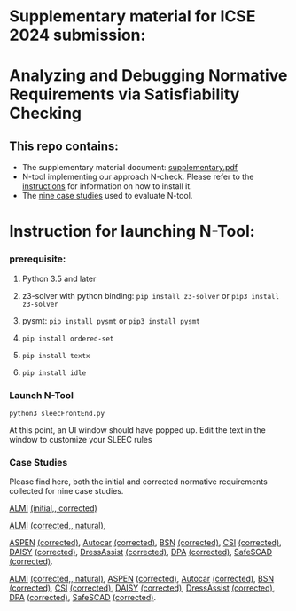 

# Supplementary material for ICSE 2024 submission: 
# Analyzing and Debugging Normative Requirements via Satisfiability Checking

## This repo contains:
- The supplementary material document: [supplementary.pdf](https://anonymous.4open.science/r/N-check-7218/supplementary.pdf)
- N-tool implementing our approach N-check. Please refer to the [instructions](#instruction-for-launching-n-tool)  for information on how to install it.
- The [nine case studies](#case-studies) used to evaluate N-tool.

# Instruction for launching N-Tool:
### prerequisite:
1. Python 3.5 and later


3. z3-solver with python binding:
    `pip install z3-solver` or 
    `pip3 install z3-solver`
    
4. pysmt:
    `pip install pysmt` or 
    `pip3 install pysmt`

5. `pip install ordered-set`

6. `pip install textx`

7. `pip install idle`
    

### Launch N-Tool
`python3 sleecFrontEnd.py`

At this point, an UI window should have popped up.
Edit the text in the window to customize your SLEEC rules

### Case Studies
Please find here, both the initial and corrected normative requirements collected for nine case studies.

[ALMI](/Case-studies/ALMI.pdf) [(initial,](/ALMI/ALMI.sleec)[, corrected)](/ALMI/ALMI-Corrected.sleec)



[ALMI](https://anonymous.4open.science/r/N-check-7218/ALMI/ALMI.sleec) [(corrected,](https://anonymous.4open.science/r/N-check-7218/ALMI/ALMI-Corrected.sleec)[, natural)](/Case-studies/ALMI.pdf),





[ASPEN](https://anonymous.4open.science/r/N-check-7218/ASPEN/aspen.sleec) [(corrected)](https://anonymous.4open.science/r/N-check-7218/ASPEN/aspen-corrected.sleec), [Autocar](https://anonymous.4open.science/r/N-check-7218/Autocar/Autocar.sleec) [(corrected)](https://anonymous.4open.science/r/N-check-7218/Autocar/Autocar-corrected.sleec), [BSN](https://anonymous.4open.science/r/N-check-7218/BSN/BSN.sleec) [(corrected)](https://anonymous.4open.science/r/N-check-7218/BSN/BSN-corrected.sleec), [CSI](https://anonymous.4open.science/r/N-check-7218/CSI/CSI.sleec) [(corrected)](https://anonymous.4open.science/r/N-check-7218/CSI/CSI-corrected.sleec), [DAISY](https://anonymous.4open.science/r/N-check-7218/DAISY/Daisy.sleec) [(corrected)](https://anonymous.4open.science/r/N-check-7218/DAISY/Daisy-corrected.sleec), [DressAssist](https://anonymous.4open.science/r/N-check-7218/dressingAssist/DRESSASSIST.sleec) [(corrected)](https://anonymous.4open.science/r/N-check-7218/dressingAssist/DRESSASSIST-corrected.sleec), [DPA](https://anonymous.4open.science/r/N-check-7218/gdpr/DPA.sleec) [(corrected)](https://anonymous.4open.science/r/N-check-7218/gdpr/DPA-corrected.sleec), [SafeSCAD](https://anonymous.4open.science/r/N-check-7218/safescade/safescade.sleec) [(corrected)](https://anonymous.4open.science/r/N-check-7218/safescade/safescade-corrected.sleec).





[ALMI](https://anonymous.4open.science/r/N-check-7218/ALMI/ALMI.sleec) [(corrected,](https://anonymous.4open.science/r/N-check-7218/ALMI/ALMI-Corrected.sleec)[, natural)](/Case-studies/ALMI.pdf), [ASPEN](https://anonymous.4open.science/r/N-check-7218/ASPEN/aspen.sleec) [(corrected)](https://anonymous.4open.science/r/N-check-7218/ASPEN/aspen-corrected.sleec), [Autocar](https://anonymous.4open.science/r/N-check-7218/Autocar/Autocar.sleec) [(corrected)](https://anonymous.4open.science/r/N-check-7218/Autocar/Autocar-corrected.sleec), [BSN](https://anonymous.4open.science/r/N-check-7218/BSN/BSN.sleec) [(corrected)](https://anonymous.4open.science/r/N-check-7218/BSN/BSN-corrected.sleec), [CSI](https://anonymous.4open.science/r/N-check-7218/CSI/CSI.sleec) [(corrected)](https://anonymous.4open.science/r/N-check-7218/CSI/CSI-corrected.sleec), [DAISY](https://anonymous.4open.science/r/N-check-7218/DAISY/Daisy.sleec) [(corrected)](https://anonymous.4open.science/r/N-check-7218/DAISY/Daisy-corrected.sleec), [DressAssist](https://anonymous.4open.science/r/N-check-7218/dressingAssist/DRESSASSIST.sleec) [(corrected)](https://anonymous.4open.science/r/N-check-7218/dressingAssist/DRESSASSIST-corrected.sleec), [DPA](https://anonymous.4open.science/r/N-check-7218/gdpr/DPA.sleec) [(corrected)](https://anonymous.4open.science/r/N-check-7218/gdpr/DPA-corrected.sleec), [SafeSCAD](https://anonymous.4open.science/r/N-check-7218/safescade/safescade.sleec) [(corrected)](https://anonymous.4open.science/r/N-check-7218/safescade/safescade-corrected.sleec).


